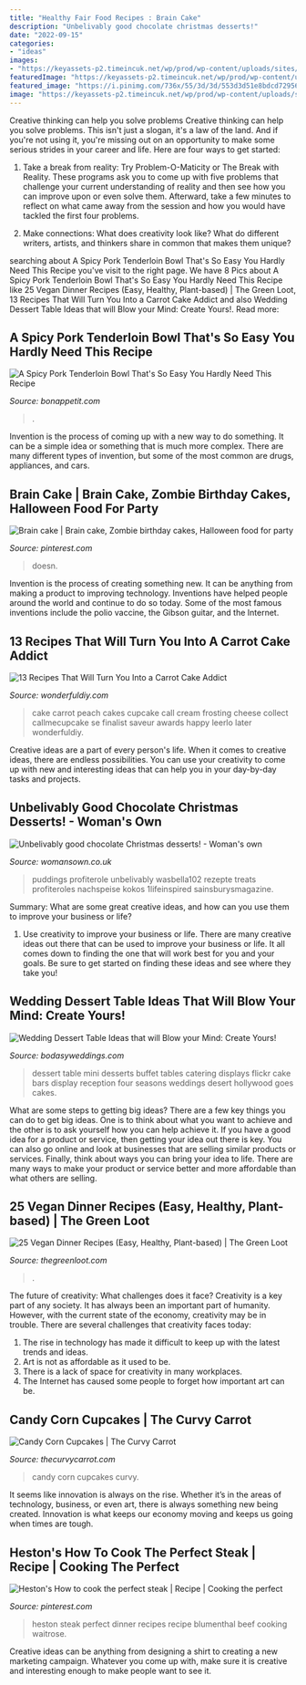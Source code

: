 ```yaml
---
title: "Healthy Fair Food Recipes : Brain Cake"
description: "Unbelivably good chocolate christmas desserts!"
date: "2022-09-15"
categories:
- "ideas"
images:
- "https://keyassets-p2.timeincuk.net/wp/prod/wp-content/uploads/sites/32/2016/11/Christmas-dessert-featured-image.jpg"
featuredImage: "https://keyassets-p2.timeincuk.net/wp/prod/wp-content/uploads/sites/32/2016/11/Christmas-dessert-featured-image.jpg"
featured_image: "https://i.pinimg.com/736x/55/3d/3d/553d3d51e8bdcd72956aaa89d2d011ed--brain-cake.jpg"
image: "https://keyassets-p2.timeincuk.net/wp/prod/wp-content/uploads/sites/32/2016/11/Christmas-dessert-featured-image.jpg"
---
```



Creative thinking can help you solve problems
Creative thinking can help you solve problems. This isn't just a slogan, it's a law of the land. And if you're not using it, you're missing out on an opportunity to make some serious strides in your career and life. Here are four ways to get started: 
1. Take a break from reality: Try Problem-O-Maticity or The Break with Reality. These programs ask you to come up with five problems that challenge your current understanding of reality and then see how you can improve upon or even solve them. Afterward, take a few minutes to reflect on what came away from the session and how you would have tackled the first four problems. 

2. Make connections: What does creativity look like? What do different writers, artists, and thinkers share in common that makes them unique?

	

		
searching about A Spicy Pork Tenderloin Bowl That&#039;s So Easy You Hardly Need This Recipe you've visit to the right page. We have 8 Pics about A Spicy Pork Tenderloin Bowl That&#039;s So Easy You Hardly Need This Recipe like 25 Vegan Dinner Recipes (Easy, Healthy, Plant-based) | The Green Loot, 13 Recipes That Will Turn You Into a Carrot Cake Addict and also Wedding Dessert Table Ideas that will Blow your Mind: Create Yours!. Read more:
		
    
## A Spicy Pork Tenderloin Bowl That&#039;s So Easy You Hardly Need This Recipe

<img loading=lazy src="https://assets.bonappetit.com/photos/5b0d6a868afc88234c869960/master/pass/healthyish-porkbowl-vertical.jpg" onerror="this.onerror=null;this.src='https://tse1.mm.bing.net/th?id=OIP.qo79LI11Bh7IgMSb6gKj3AHaKX&amp;pid=15.1';" alt="A Spicy Pork Tenderloin Bowl That&#039;s So Easy You Hardly Need This Recipe">

_Source: bonappetit.com_

>. 

	

Invention is the process of coming up with a new way to do something. It can be a simple idea or something that is much more complex. There are many different types of invention, but some of the most common are drugs, appliances, and cars.

    
## Brain Cake | Brain Cake, Zombie Birthday Cakes, Halloween Food For Party

<img loading=lazy src="https://i.pinimg.com/736x/55/3d/3d/553d3d51e8bdcd72956aaa89d2d011ed--brain-cake.jpg" onerror="this.onerror=null;this.src='https://tse1.mm.bing.net/th?id=OIP.AeEpCcUxgK8XrkcooH-J9gHaJ3&amp;pid=15.1';" alt="Brain cake | Brain cake, Zombie birthday cakes, Halloween food for party">

_Source: pinterest.com_

>doesn. 

	

Invention is the process of creating something new. It can be anything from making a product to improving technology. Inventions have helped people around the world and continue to do so today. Some of the most famous inventions include the polio vaccine, the Gibson guitar, and the Internet.

    
## 13 Recipes That Will Turn You Into A Carrot Cake Addict

<img loading=lazy src="https://cdn.wonderfuldiy.com/wp-content/uploads/2017/11/Peach-carrot-cake--682x1024.jpeg" onerror="this.onerror=null;this.src='https://tse1.mm.bing.net/th?id=OIP.7xngI3fdY22xN_VvFDq1tgHaLH&amp;pid=15.1';" alt="13 Recipes That Will Turn You Into a Carrot Cake Addict">

_Source: wonderfuldiy.com_

>cake carrot peach cakes cupcake call cream frosting cheese collect callmecupcake se finalist saveur awards happy leerlo later wonderfuldiy. 

	

Creative ideas are a part of every person's life. When it comes to creative ideas, there are endless possibilities. You can use your creativity to come up with new and interesting ideas that can help you in your day-by-day tasks and projects. 

    
## Unbelivably Good Chocolate Christmas Desserts! - Woman&#039;s Own

<img loading=lazy src="https://keyassets-p2.timeincuk.net/wp/prod/wp-content/uploads/sites/32/2016/11/Christmas-dessert-featured-image.jpg" onerror="this.onerror=null;this.src='https://tse3.mm.bing.net/th?id=OIP.CpIx06mVyp19PhCSSvGWRwHaLH&amp;pid=15.1';" alt="Unbelivably good chocolate Christmas desserts! - Woman&#039;s own">

_Source: womansown.co.uk_

>puddings profiterole unbelivably wasbella102 rezepte treats profiteroles nachspeise kokos 1lifeinspired sainsburysmagazine. 

	

Summary: What are some great creative ideas, and how can you use them to improve your business or life?
1. Use creativity to improve your business or life.
There are many creative ideas out there that can be used to improve your business or life. It all comes down to finding the one that will work best for you and your goals. Be sure to get started on finding these ideas and see where they take you!

    
## Wedding Dessert Table Ideas That Will Blow Your Mind: Create Yours!

<img loading=lazy src="http://bodasyweddings.com/wp-content/uploads/2017/07/dessert-table-with-mini-desserts.jpg" onerror="this.onerror=null;this.src='https://tse4.mm.bing.net/th?id=OIP.qz-yyIoSK3VinUYA4WFPxwHaLH&amp;pid=15.1';" alt="Wedding Dessert Table Ideas that will Blow your Mind: Create Yours!">

_Source: bodasyweddings.com_

>dessert table mini desserts buffet tables catering displays flickr cake bars display reception four seasons weddings desert hollywood goes cakes. 

	

What are some steps to getting big ideas?
There are a few key things you can do to get big ideas. One is to think about what you want to achieve and the other is to ask yourself how you can help achieve it. If you have a good idea for a product or service, then getting your idea out there is key. You can also go online and look at businesses that are selling similar products or services. Finally, think about ways you can bring your idea to life. There are many ways to make your product or service better and more affordable than what others are selling.

    
## 25 Vegan Dinner Recipes (Easy, Healthy, Plant-based) | The Green Loot

<img loading=lazy src="https://thegreenloot.com/wp-content/uploads/2017/07/easy-vegan-dinner-recipes-healthy-3.jpg" onerror="this.onerror=null;this.src='https://tse2.mm.bing.net/th?id=OIP.trgvc8x9hAO3VSs7z5Q9XwHaLH&amp;pid=15.1';" alt="25 Vegan Dinner Recipes (Easy, Healthy, Plant-based) | The Green Loot">

_Source: thegreenloot.com_

>. 

	

The future of creativity: What challenges does it face?
Creativity is a key part of any society. It has always been an important part of humanity. However, with the current state of the economy, creativity may be in trouble. There are several challenges that creativity faces today: 
1) The rise in technology has made it difficult to keep up with the latest trends and ideas. 
2) Art is not as affordable as it used to be. 
3) There is a lack of space for creativity in many workplaces. 
4) The Internet has caused some people to forget how important art can be.

    
## Candy Corn Cupcakes | The Curvy Carrot

<img loading=lazy src="http://www.thecurvycarrot.com/wp-content/uploads/2010/09/candy-corn-cupcake1.jpg" onerror="this.onerror=null;this.src='https://tse3.mm.bing.net/th?id=OIP.7A0KqzDc_tnW5fTtFY1D6gHaLH&amp;pid=15.1';" alt="Candy Corn Cupcakes | The Curvy Carrot">

_Source: thecurvycarrot.com_

>candy corn cupcakes curvy. 

	

It seems like innovation is always on the rise. Whether it’s in the areas of technology, business, or even art, there is always something new being created. Innovation is what keeps our economy moving and keeps us going when times are tough.

    
## Heston&#039;s How To Cook The Perfect Steak | Recipe | Cooking The Perfect

<img loading=lazy src="https://i.pinimg.com/736x/f8/36/ec/f836ecaeb916bcd7e9944a0657c5a51c--home-tv-heston-blumenthal.jpg" onerror="this.onerror=null;this.src='https://tse1.mm.bing.net/th?id=OIP.TT5VyV3PslkorigBC4iA-AHaMF&amp;pid=15.1';" alt="Heston&#039;s How to cook the perfect steak | Recipe | Cooking the perfect">

_Source: pinterest.com_

>heston steak perfect dinner recipes recipe blumenthal beef cooking waitrose. 

	

Creative ideas can be anything from designing a shirt to creating a new marketing campaign. Whatever you come up with, make sure it is creative and interesting enough to make people want to see it.

